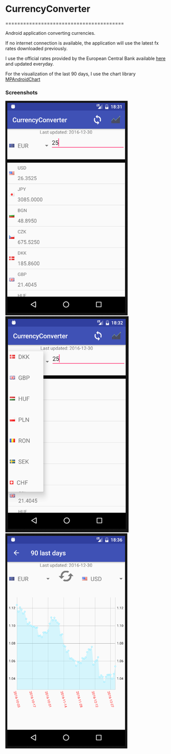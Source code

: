 # CurrencyConverter
========================================

Android application converting currencies.

If no internet connection is available, the application will use the latest fx rates downloaded previously.

I use the official rates provided by the European Central Bank available [here](http://www.ecb.europa.eu/stats/exchange/eurofxref/html/index.en.html) and updated everyday.

For the visualization of the last 90 days, I use the chart library [MPAndroidChart](https://github.com/PhilJay/MPAndroidChart)

### Screenshots

![screen1](https://github.com/bourdibay/CurrencyConverter/blob/master/Screenshots/home.png)
![screen2](https://github.com/bourdibay/CurrencyConverter/blob/master/Screenshots/choiceCurrency.png)
![screen3](https://github.com/bourdibay/CurrencyConverter/blob/master/Screenshots/graphRatesHistory.png)
